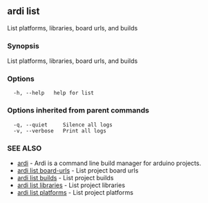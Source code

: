 ## ardi list

List platforms, libraries, board urls, and builds

### Synopsis


List platforms, libraries, board urls, and builds

### Options

```
  -h, --help   help for list
```

### Options inherited from parent commands

```
  -q, --quiet     Silence all logs
  -v, --verbose   Print all logs
```

### SEE ALSO

* [ardi](ardi.md)	 - Ardi is a command line build manager for arduino projects.
* [ardi list board-urls](ardi_list_board-urls.md)	 - List project board urls
* [ardi list builds](ardi_list_builds.md)	 - List project builds
* [ardi list libraries](ardi_list_libraries.md)	 - List project libraries
* [ardi list platforms](ardi_list_platforms.md)	 - List project platforms

